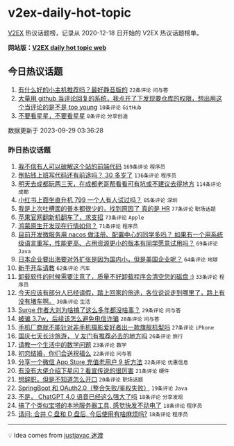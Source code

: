 # v2ex-daily-hot-topic

[V2EX](https://www.v2ex.com/) 热议话题榜，记录从 2020-12-18 日开始的 V2EX 热议话题榜单。

**网站版：[V2EX daily hot topic web](https://boojack.github.io/v2ex-daily-hot-topic-web/)**

## 今日热议话题

<!-- TODAY BEGIN -->

1. [有什么好的小主机推荐吗？最好静音版的](https://www.v2ex.com/t/978101) `22条评论` `问与答`
1. [大量用 github 当评论回复的系统，我点开了下发现要仓库的权限，想出用这个当评论的是不是 too young](https://www.v2ex.com/t/978099) `10条评论` `GitHub`
1. [不要看星星，不要看星星](https://www.v2ex.com/t/978098) `8条评论` `分享创造`

数据更新于 2023-09-29 03:36:28

<!-- TODAY END -->

### 昨日热议话题

<!-- YESTERDAY BEGIN -->

1. [我不信有人可以破解这个站的前端代码](https://www.v2ex.com/t/978002) `169条评论` `程序员`
1. [倒贴钱上班写代码还有前途吗？ 30 多岁了](https://www.v2ex.com/t/977938) `136条评论` `程序员`
1. [明天去成都玩两三天，在成都老哥帮看看可有坑或不建议去得地方](https://www.v2ex.com/t/977800) `114条评论` `成都`
1. [小红书上面坐直升机 799 一个人有人试过吗？](https://www.v2ex.com/t/977774) `85条评论` `深圳`
1. [我是上次吐槽面的普本都很少的，找到原因了 真的是 HR](https://www.v2ex.com/t/977828) `77条评论` `职场话题`
1. [苹果官网翻新机翻车了，求支招](https://www.v2ex.com/t/977840) `73条评论` `Apple`
1. [鸿蒙原生开发现在行情如何？](https://www.v2ex.com/t/977996) `71条评论` `程序员`
1. [目前开发微服务用 nacos 做注册、配置中心的同学多吗？ 如果有一个用系统级语言重写，性能更高、占用资源更小的版本有同学愿意试用吗？](https://www.v2ex.com/t/977787) `69条评论` `Java`
1. [日本企业要出海要对外扩张是因为国内小，但是美国企业呢？](https://www.v2ex.com/t/977783) `64条评论` `地球`
1. [新手开车请教](https://www.v2ex.com/t/977823) `62条评论` `汽车`
1. [卸载软件的时候需要注意了，质量不好卸载程序会清空您的磁盘 :)](https://www.v2ex.com/t/978051) `33条评论` `程序员`
1. [今天应该有部分人已经请假，踏上回家的旅途，各位说说走到哪里了，路上有没有堵车啊。](https://www.v2ex.com/t/977777) `30条评论` `生活`
1. [Surge 作者大刘为啥搞了这么多年都没啥事？](https://www.v2ex.com/t/977782) `29条评论` `问与答`
1. [被骗 3.7w，后续该怎么避免电信诈骗](https://www.v2ex.com/t/977869) `28条评论` `问与答`
1. [手机厂商就不能针对非手机摄影爱好者出一款旗舰机型吗](https://www.v2ex.com/t/978055) `27条评论` `iPhone`
1. [国庆七天长沙旅游， V 友门有推荐必去的地方吗](https://www.v2ex.com/t/977791) `26条评论` `旅行`
1. [请教一个生活中的数学问题](https://www.v2ex.com/t/978074) `23条评论` `数学`
1. [初恋结婚，你们会送祝福么](https://www.v2ex.com/t/977972) `22条评论` `问与答`
1. [分享一个微信 App Store 充值老用户 9 折方法](https://www.v2ex.com/t/977827) `22条评论` `优惠信息`
1. [有没有大佬介绍下星闪？看宣传说的很厉害](https://www.v2ex.com/t/977839) `21条评论` `硬件`
1. [想辞职，但是不知道怎么开口](https://www.v2ex.com/t/977943) `20条评论` `职场话题`
1. [SpringBoot 和 OAuth2.0（整合失败/鉴权失败）](https://www.v2ex.com/t/977998) `19条评论` `Java`
1. [不是， ChatGPT 4.0 语音已经这么强大了吗](https://www.v2ex.com/t/978040) `18条评论` `分享发现`
1. [搞了个类似宝塔的本地服务器工具, 感觉快发不动电了](https://www.v2ex.com/t/978025) `18条评论` `程序员`
1. [请问: 合并 C 盘和 D 盘后, 今后使用有啥麻烦吗?](https://www.v2ex.com/t/977798) `18条评论` `程序员`

<!-- YESTERDAY END -->

---

💡 Idea comes from [justjavac 迷渡](https://github.com/justjavac/)
